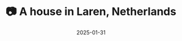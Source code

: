 ---
title: '📷 A house in Laren, Netherlands'
date: '2025-01-31'
image: 'https://cdn.diblasio.social/static/photos/2025/20250131_143939.jpg'
alt_text: "A quaint cottage with green shutters and ivy-covered walls in Laren, Netherlands."
tags:
  - "#Photography"
  - "#Netherlands"
  - "#Laren"
  - "#Cottage"
  - "#Architecture"
  - "#NoordHolland"
  - "#ShotOniPhone"
  - "#Halide"
  - "#ProcessZero"
description: ''
created_date: '2025-01-31'
location: "Mauve, Brink, Laren, Noord-Holland, Nederland, 1251 KR, Nederland"
exif_data: "Apple iPhone 15 Pro 2.22mm f/2.2 (1/390 | f/2.2 | ISO 40)"
draft: false
---